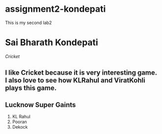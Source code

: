 # assignment2-kondepati
This is my second lab2 

# Sai Bharath Kondepati
###### Cricket
I like **Cricket** because it is very interesting game. I also love to see how **KLRahul** and **ViratKohli** plays this game.
----
## Lucknow Super Gaints
1. KL Rahul
2. Pooran
3. Dekock
